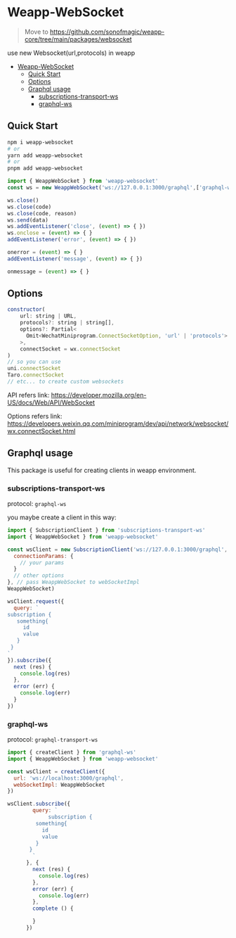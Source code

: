 # Weapp-WebSocket

> Move to <https://github.com/sonofmagic/weapp-core/tree/main/packages/websocket>

use new Websocket(url,protocols) in weapp

- [Weapp-WebSocket](#weapp-websocket)
  - [Quick Start](#quick-start)
  - [Options](#options)
  - [Graphql usage](#graphql-usage)
    - [subscriptions-transport-ws](#subscriptions-transport-ws)
    - [graphql-ws](#graphql-ws)

## Quick Start

```sh
npm i weapp-websocket
# or
yarn add weapp-websocket
# or
pnpm add weapp-websocket
```

```js
import { WeappWebSocket } from 'weapp-websocket'
const ws = new WeappWebSocket('ws://127.0.0.1:3000/graphql',['graphql-ws'])

ws.close()
ws.close(code)
ws.close(code, reason)
ws.send(data)
ws.addEventListener('close', (event) => { })
ws.onclose = (event) => { }
addEventListener('error', (event) => { })

onerror = (event) => { }
addEventListener('message', (event) => { })

onmessage = (event) => { }
```

## Options

```js
constructor(
    url: string | URL,
    protocols?: string | string[],
    options?: Partial<
      Omit<WechatMiniprogram.ConnectSocketOption, 'url' | 'protocols'>
    >,
    connectSocket = wx.connectSocket
)
// so you can use 
uni.connectSocket
Taro.connectSocket 
// etc... to create custom websockets
```

API refers link: <https://developer.mozilla.org/en-US/docs/Web/API/WebSocket>

Options refers link: <https://developers.weixin.qq.com/miniprogram/dev/api/network/websocket/wx.connectSocket.html>

## Graphql usage

This package is useful for creating clients in weapp environment.

### subscriptions-transport-ws

protocol: `graphql-ws`

you maybe create a client in this way:

```js
import { SubscriptionClient } from 'subscriptions-transport-ws'
import { WeappWebSocket } from 'weapp-websocket'

const wsClient = new SubscriptionClient('ws://127.0.0.1:3000/graphql', {
  connectionParams: {
    // your params
  }
  // other options
}, // pass WeappWebSocket to webSocketImpl 
WeappWebSocket)

wsClient.request({
  query: `
subscription {
   something{
     id
     value
   }
 }
`
}).subscribe({
  next (res) {
    console.log(res)
  },
  error (err) {
    console.log(err)
  }
})
```

### graphql-ws

protocol: `graphql-transport-ws`

```js
import { createClient } from 'graphql-ws'
import { WeappWebSocket } from 'weapp-websocket'

const wsClient = createClient({
  url: 'ws://localhost:3000/graphql',
  webSocketImpl: WeappWebSocket
})

wsClient.subscribe({
        query: `
             subscription {
         something{
           id
           value
         }
       }
        `
      }, {
        next (res) {
          console.log(res)
        },
        error (err) {
          console.log(err)
        },
        complete () {

        }
      })
```
